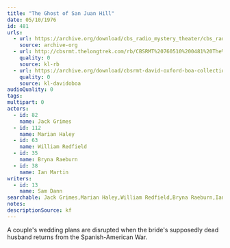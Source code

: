 ```yaml
---
title: "The Ghost of San Juan Hill"
date: 05/10/1976
id: 481
urls: 
  - url: https://archive.org/download/cbs_radio_mystery_theater/cbs_radio_mystery_theater-0451-0500.zip/cbs_radio_mystery_theater-0451-0500%2Fcbsrmt_0481_the_ghost_of_san_juan_hill.mp3
    source: archive-org
  - url: http://cbsrmt.thelongtrek.com/rb/CBSRMT%20760510%200481%20The%20Ghost%20of%20San%20Juan%20Hill_wbbm_rb.mp3
    quality: 0
    source: kl-rb
  - url: https://archive.org/download/cbsrmt-david-oxford-boa-collection/CBSRMT-760510-0481-repeated-760905-The-Ghost-of-San-Juan-Hill-(128-44)_KIXI-{BoA}.mp3
    quality: 0
    source: kl-davidoboa
audioQuality: 0
tags: 
multipart: 0
actors:  
  - id: 82
    name: Jack Grimes  
  - id: 112
    name: Marian Haley  
  - id: 63
    name: William Redfield  
  - id: 35
    name: Bryna Raeburn  
  - id: 38
    name: Ian Martin
writers:  
  - id: 13
    name: Sam Dann
searchable: Jack Grimes,Marian Haley,William Redfield,Bryna Raeburn,Ian Martin Sam Dann
notes: 
descriptionSource: kf
---
```

A couple's wedding plans are disrupted when the bride's supposedly dead husband returns from the Spanish-American War.